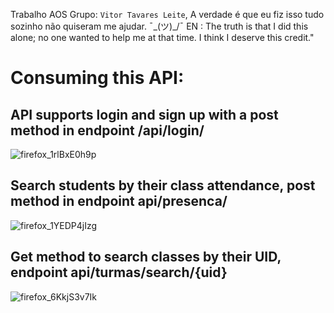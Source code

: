 Trabalho AOS Grupo:
`Vitor Tavares Leite`,
A verdade é que eu fiz isso tudo sozinho
não quiseram me ajudar.
¯\_(ツ)_/¯
EN :  The truth is that I did this alone; no one wanted to help me at that time. I think I deserve this credit."
# Consuming this API:

## API supports login and sign up with a post method in endpoint /api/login/
![firefox_1rlBxE0h9p](https://github.com/user-attachments/assets/75c99e6b-1125-4802-94b2-1b14c23b88a0)

## Search students by their class attendance, post method in endpoint api/presenca/
![firefox_1YEDP4jIzg](https://github.com/user-attachments/assets/ebfe2c96-1d11-4a1f-b861-51380d7bf0f3)

## Get method to search classes by their UID, endpoint api/turmas/search/{uid}
![firefox_6KkjS3v7Ik](https://github.com/user-attachments/assets/5fc0bfbd-9b8d-45dc-92ba-9e6942306236)
